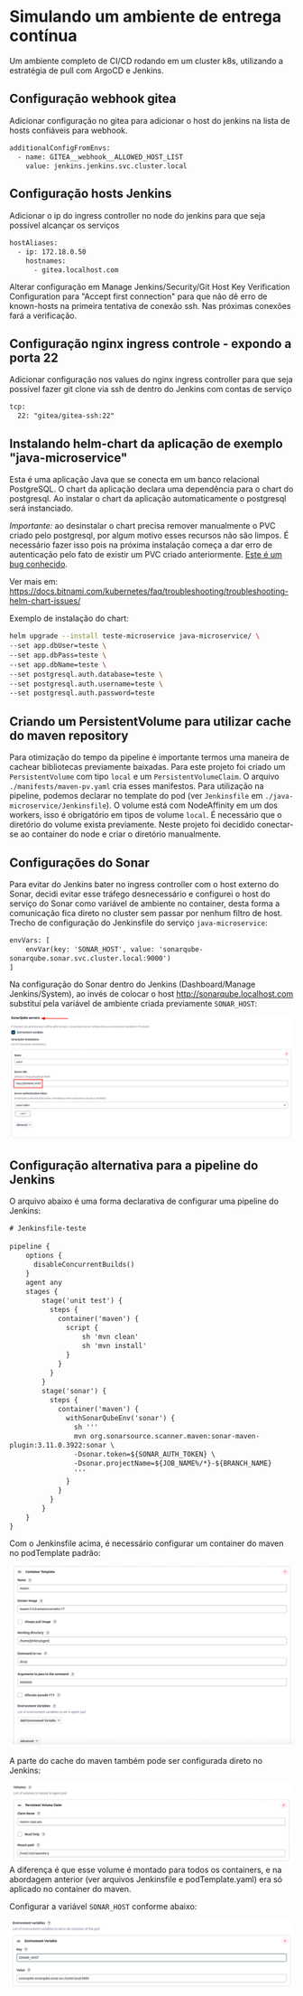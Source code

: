 # Simulando um ambiente de entrega contínua
Um ambiente completo de CI/CD rodando em um cluster k8s, utilizando a estratégia de pull com ArgoCD e Jenkins.

## Configuração webhook gitea
Adicionar configuração no gitea para adicionar o host do jenkins na lista de hosts confiáveis para webhook.
```
additionalConfigFromEnvs:
  - name: GITEA__webhook__ALLOWED_HOST_LIST
    value: jenkins.jenkins.svc.cluster.local
```    

## Configuração hosts Jenkins
Adicionar o ip do ingress controller no node do jenkins para que seja possível alcançar os serviços
```
hostAliases:   
  - ip: 172.18.0.50
    hostnames:
      - gitea.localhost.com
```
Alterar configuração em Manage Jenkins/Security/Git Host Key Verification Configuration para "Accept first connection" para que não dê erro de known-hosts na primeira tentativa de conexão ssh. Nas próximas conexões fará a verificação.

## Configuração nginx ingress controle - expondo a porta 22
Adicionar configuração nos values do nginx ingress controller para que seja possível fazer git clone via ssh de dentro do Jenkins com contas de serviço
```
tcp:
  22: "gitea/gitea-ssh:22"
```

## Instalando helm-chart da aplicação de exemplo "java-microservice"
Esta é uma aplicação Java que se conecta em um banco relacional PostgreSQL. O chart da aplicação declara uma dependência para o chart do postgresql.
Ao instalar o chart da aplicação automaticamente o postgresql será instanciado.

*Importante:* ao desinstalar o chart precisa remover manualmente o PVC criado pelo postgresql, por algum motivo esses recursos não são limpos. É necessário fazer isso pois na próxima instalação começa a dar erro de autenticação pelo fato de existir um PVC criado anteriormente. [Este é um bug conhecido](https://github.com/helm/helm/issues/5156). 

Ver mais em: https://docs.bitnami.com/kubernetes/faq/troubleshooting/troubleshooting-helm-chart-issues/


Exemplo de instalação do chart:
```bash
helm upgrade --install teste-microservice java-microservice/ \
--set app.dbUser=teste \
--set app.dbPass=teste \
--set app.dbName=teste \
--set postgresql.auth.database=teste \
--set postgresql.auth.username=teste \
--set postgresql.auth.password=teste
```

## Criando um PersistentVolume para utilizar cache do maven repository
Para otimização do tempo da pipeline é importante termos uma maneira de cachear bibliotecas previamente baixadas.
Para este projeto foi criado um `PersistentVolume` com tipo `local` e um `PersistentVolumeClaim`.
O arquivo `./manifests/maven-pv.yaml` cria esses manifestos. Para utilização na pipeline, podemos declarar no template
do pod (ver `Jenkinsfile` em `./java-microservice/Jenkinsfile`).
O volume está com NodeAffinity em um dos workers, isso é obrigatório em tipos
de volume `local`. É necessário que o diretório do volume exista previamente. Neste projeto foi decidido conectar-se ao container do node e criar o diretório manualmente.

## Configurações do Sonar
Para evitar do Jenkins bater no ingress controller com o host externo do Sonar, decidi evitar esse tráfego desnecessário e configurei o host do serviço do Sonar como variável de ambiente no container, desta forma a comunicação fica direto no cluster sem passar por nenhum filtro de host. Trecho de configuração do Jenkinsfile do serviço `java-microservice`:
```
envVars: [
    envVar(key: 'SONAR_HOST', value: 'sonarqube-sonarqube.sonar.svc.cluster.local:9000')
]
```

Na configuração do Sonar dentro do Jenkins (Dashboard/Manage Jenkins/System), ao invés de colocar o host http://sonarqube.localhost.com substituí pela variável de ambiente criada previamente `SONAR_HOST`:

![alt text](./images/image-1.png)

## Configuração alternativa para a pipeline do Jenkins
O arquivo abaixo é uma forma declarativa de configurar uma pipeline do Jenkins:

```
# Jenkinsfile-teste

pipeline {
    options {
      disableConcurrentBuilds()
    }
    agent any
    stages {
        stage('unit test') {
          steps {
            container('maven') {
              script {
                  sh 'mvn clean'
                  sh 'mvn install'
              }
            }
          }
        }
        stage('sonar') {
          steps {
            container('maven') {
              withSonarQubeEnv('sonar') {
                sh '''
                mvn org.sonarsource.scanner.maven:sonar-maven-plugin:3.11.0.3922:sonar \
                -Dsonar.token=${SONAR_AUTH_TOKEN} \
                -Dsonar.projectName=${JOB_NAME%/*}-${BRANCH_NAME}
                '''
              } 
            }
          }
        }
    }
}
```

Com o Jenkinsfile acima, é necessário configurar um container do maven no podTemplate padrão:

![alt text](./images/image-4.png)

A parte do cache do maven também pode ser configurada direto no Jenkins:

![alt text](./images/image-2.png)
A diferença é que esse volume é montado para todos os containers, e na abordagem anterior (ver arquivos Jenkinsfile e podTemplate.yaml) era só aplicado no container do maven.

Configurar a variável `SONAR_HOST` conforme abaixo:

![alt text](./images/image-3.png)

